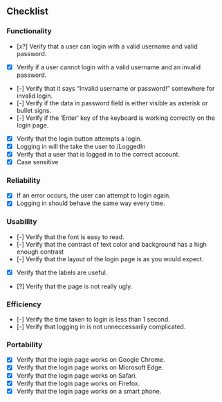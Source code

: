 ## Checklist

### Functionality

- [x?] Verify that a user can login with a valid username and valid password.
- [x] Verify if a user cannot login with a valid username and an invalid password.
- [-] Verify that it says “Invalid username or password!” somewhere for invalid login.
- [-] Verify if the data in password field is either visible as asterisk or bullet signs.
- [-] Verify if the ‘Enter’ key of the keyboard is working correctly on the login page.
- [x] Verify that the login button attempts a login.
- [x] Logging in will the take the user to /LoggedIn
- [x] Verify that a user that is logged in to the correct account.
- [x] Case sensitive

### Reliability

- [x] If an error occurs, the user can attempt to login again.
- [x] Logging in should behave the same way every time.

### Usability

- [-] Verify that the font is easy to read.
- [-] Verify that the contrast of text color and background has a high enough contrast
- [-] Verify that the layout of the login page is as you would expect.
- [x] Verify that the labels are useful.
- [?] Verify that the page is not really ugly.

### Efficiency

- [-] Verify the time taken to login is less than 1 second.
- [-] Verify that logging in is not unneccessarily complicated.

### Portability

- [x] Verify that the login page works on Google Chrome.
- [x] Verify that the login page works on Microsoft Edge.
- [x] Verify that the login page works on Safari.
- [x] Verify that the login page works on Firefox.
- [x] Verify that the login page works on a smart phone.
